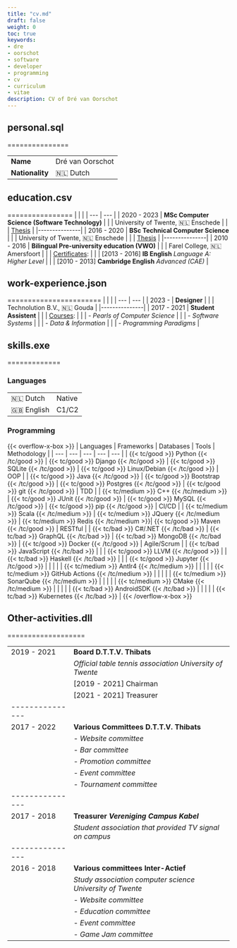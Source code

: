 ```yaml
---
title: "cv.md"
draft: false
weight: 0
toc: true
keywords:
- dre
- oorschot
- software
- developer
- programming
- cv
- curriculum
- vitae
description: CV of Dré van Oorschot
---
```


## personal.sql
===============

|                 |                         |
| ---             | ---                     |
| **Name**        | Dré van Oorschot        |
| **Nationality** | 🇳🇱 Dutch                |

## education.csv
================
|               |                                                         |
| ---           | ---                                                     |
| 2020 - 2023   | **MSc Computer Science (Software Technology)**          |
|               | University of Twente, 🇳🇱 Enschede                       |
|               | [Thesis](https://essay.utwente.nl/96536/)               |
|---------------|
| 2016 - 2020   | **BSc Technical Computer Science**                      |
|               | University of Twente, 🇳🇱 Enschede                       |
|               | [Thesis](https://essay.utwente.nl/80589/)               |
|---------------|
| 2010 - 2016   | **Bilingual Pre-university education (VWO)**            |
|               | Farel College, 🇳🇱 Amersfoort                            |
|               | <u>Certificates</u>:                                    |
|               | [2013 - 2016] **IB English** *Language A: Higher Level* |
|               | [2010 - 2013] **Cambridge English** *Advanced (CAE)*    |

## work-experience.json
=======================
|               |                                                         |
| ---           | ---                                                     |
| 2023 -        | **Designer**                                            |
|               | Technolution B.V., 🇳🇱 Gouda                             |
|---------------|
| 2017 - 2021   | **Student Assistent**                                   |
|               | <u>Courses</u>:                                         |
|               | - *Pearls of Computer Science*                          |
|               | - *Software Systems*                                    |
|               | - *Data & Information*                                  |
|               | - *Programming Paradigms*                               |


## skills.exe
=============
### Languages

|               |                                                         |
| ---           | ---                                                     |
| 🇳🇱 Dutch      | Native                                                  |
| 🇬🇧 English    | C1/C2

### Programming
{{< overflow-x-box >}}
| Languages                                     | Frameworks                                    | Databases                                 | Tools                                                 | Methodology  |
| ---                                           | ---                                           | ---                                       | ---                                                   | ---          |
| {{< tc/good >}} Python {{< /tc/good >}}       | {{< tc/good >}} Django {{< /tc/good >}}       | {{< tc/good >}} SQLite {{< /tc/good >}}   | {{< tc/good >}} Linux/Debian {{< /tc/good >}}         | OOP          |
| {{< tc/good >}} Java {{< /tc/good >}}         | {{< tc/good >}} Bootstrap {{< /tc/good >}}    | {{< tc/good >}} Postgres {{< /tc/good >}} | {{< tc/good >}} git {{< /tc/good >}}                  | TDD          |
| {{< tc/medium >}} C++ {{< /tc/medium >}}      | {{< tc/good >}} JUnit {{< /tc/good >}}        | {{< tc/good >}} MySQL {{< /tc/good >}}    | {{< tc/good >}} pip {{< /tc/good >}}                  | CI/CD        |
| {{< tc/medium >}} Scala {{< /tc/medium >}}    | {{< tc/medium >}} JQuery {{< /tc/medium >}}   | {{< tc/medium >}} Redis {{< /tc/medium >}}| {{< tc/good >}} Maven {{< /tc/good >}}                | RESTful      |
| {{< tc/bad >}} C#/.NET {{< /tc/bad >}}        | {{< tc/bad >}} GraphQL {{< /tc/bad >}}        | {{< tc/bad >}} MongoDB {{< /tc/bad >}}    | {{< tc/good >}} Docker {{< /tc/good >}}               | Agile/Scrum  |
| {{< tc/bad >}} JavaScript {{< /tc/bad >}}     |                                               |                                           | {{< tc/good >}} LLVM {{< /tc/good >}}                 |
| {{< tc/bad >}} Haskell {{< /tc/bad >}}        |                                               |                                           | {{< tc/good >}} Jupyter {{< /tc/good >}}              |
|                                               |                                               |                                           | {{< tc/medium >}} Antlr4 {{< /tc/medium >}}           |
|                                               |                                               |                                           | {{< tc/medium >}} GitHub Actions {{< /tc/medium >}}   |
|                                               |                                               |                                           | {{< tc/medium >}} SonarQube {{< /tc/medium >}}        |
|                                               |                                               |                                           | {{< tc/medium >}} CMake {{< /tc/medium >}}            |
|                                               |                                               |                                           | {{< tc/bad >}} AndroidSDK {{< /tc/bad >}}             |
|                                               |                                               |                                           | {{< tc/bad >}} Kubernetes {{< /tc/bad >}}             |
{{< /overflow-x-box >}}
## Other-activities.dll
===================

|               |                                                           |
| ---           | ---                                                       |
| 2019 - 2021   | **Board D.T.T.V. Thibats**                                |
|               | *Official table tennis association University of Twente*  |
|               | [2019 - 2021] Chairman                                    |
|               | [2021 - 2021] Treasurer                                   |
|---------------|
| 2017 - 2022   | **Various Committees D.T.T.V. Thibats**                   |
|               | - *Website committee*                                     |
|               | - *Bar committee*                                         |
|               | - *Promotion committee*                                   |
|               | - *Event committee*                                       |
|               | - *Tournament committee*                                  |
|---------------|
| 2017 - 2018   | **Treasurer *Vereniging Campus Kabel***                   |
|               | *Student association that provided TV signal on campus*   |
|---------------|
| 2016 - 2018   | **Various committees Inter-Actief**                       |
|               | *Study association computer science University of Twente* |
|               | - *Website committee*                                     |
|               | - *Education committee*                                   |
|               | - *Event committee*                                       |
|               | - *Game Jam committee*                                    |